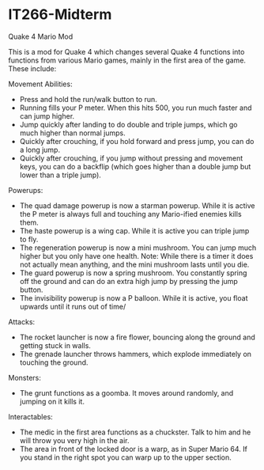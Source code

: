 # IT266-Midterm

Quake 4 Mario Mod

This is a mod for Quake 4 which changes several Quake 4 functions into functions from various Mario games, mainly in the first area of the game. These include:

Movement Abilities:
- Press and hold the run/walk button to run.
- Running fills your P meter. When this hits 500, you run much faster and can jump higher.
- Jump quickly after landing to do double and triple jumps, which go much higher than normal jumps.
- Quickly after crouching, if you hold forward and press jump, you can do a long jump.
- Quickly after crouching, if you jump without pressing and movement keys, you can do a backflip (which goes higher than a double jump but lower than a triple jump).

Powerups:
- The quad damage powerup is now a starman powerup. While it is active the P meter is always full and touching any Mario-ified enemies kills them.
- The haste powerup is a wing cap. While it is active you can triple jump to fly.
- The regeneration powerup is now a mini mushroom. You can jump much higher but you only have one health. Note: While there is a timer it does not actually mean anything, and the mini mushroom lasts until you die.
- The guard powerup is now a spring mushroom. You constantly spring off the ground and can do an extra high jump by pressing the jump button.
- The invisibility powerup is now a P balloon. While it is active, you float upwards until it runs out of time/

Attacks:
- The rocket launcher is now a fire flower, bouncing along the ground and getting stuck in walls.
- The grenade launcher throws hammers, which explode immediately on touching the ground.

Monsters:
- The grunt functions as a goomba. It moves around randomly, and jumping on it kills it.

Interactables:
- The medic in the first area functions as a chuckster. Talk to him and he will throw you very high in the air.
- The area in front of the locked door is a warp, as in Super Mario 64. If you stand in the right spot you can warp up to the upper section.
